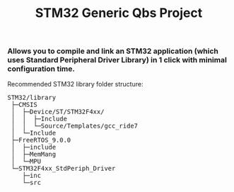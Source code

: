 <!DOCTYPE html PUBLIC "-//W3C//DTD XHTML 1.0 Transitional//EN" "http://www.w3.org/TR/xhtml1/DTD/xhtml1-transitional.dtd">
<html xmlns="http://www.w3.org/1999/xhtml" xml:lang="en-us" lang="en">
<head>
	<meta http-equiv="Content-Type" content="text/html; charset=utf-8" />
	<title>Description</title>
</head>

<body>

<center><h1>STM32 Generic Qbs Project</h1></center>
<br><h3>Allows you to compile and link an STM32 application (which uses Standard Peripheral Driver Library) in 1 click with minimal configuration time.</h3>
Recommended STM32 library folder structure:
<pre>STM32/library
 ├─CMSIS
 │  ├─Device/ST/STM32F4xx/
 │  │  ├─Include
 │  │  └─Source/Templates/gcc_ride7
 │  └─Include
 ├─FreeRTOS_9.0.0
 │  ├─include
 │  ├─MemMang
 │  └─MPU
 └─STM32F4xx_StdPeriph_Driver
    ├─inc
    └─src
</pre>

</body>
</html>